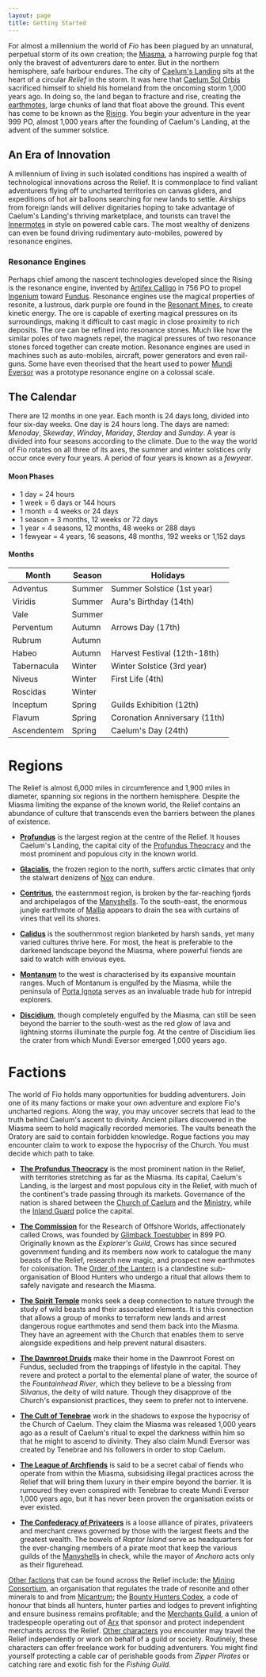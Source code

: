 ```yaml
---
layout: page
title: Getting Started
---
```


For almost a millennium the world of *Fio* has been plagued by an unnatural, perpetual storm of its own creation; the [Miasma](), a harrowing purple fog that only the bravest of adventurers dare to enter. But in the northern hemisphere, safe harbour endures. The city of [Caelum's Landing]() sits at the heart of a circular *Relief* in the storm. It was here that [Caelum Sol Orbis]() sacrificed himself to shield his homeland from the oncoming storm 1,000 years ago. In doing so, the land began to fracture and rise, creating the [earthmotes](), large chunks of land that float above the ground. This event has come to be known as the [Rising](). You begin your adventure in the year 999 PO, almost 1,000 years after the founding of Caelum's Landing, at the advent of the summer solstice.

## An Era of Innovation

A millennium of living in such isolated conditions has inspired a wealth of technological innovations across the Relief. It is commonplace to find valiant adventurers flying off to uncharted territories on canvas gliders, and expeditions of hot air balloons searching for new lands to settle. Airships from foreign lands will deliver dignitaries hoping to take advantage of Caelum's Landing's thriving marketplace, and tourists can travel the [Innermotes]() in style on powered cable cars. The most wealthy of denizens can even be found driving rudimentary auto-mobiles, powered by resonance engines.

### Resonance Engines

Perhaps chief among the nascent technologies developed since the Rising is the resonance engine, invented by [Artifex Calligo]() in 756 PO to propel [Ingenium]() toward [Fundus](). Resonance engines use the magical properties of resonite, a lustrous, dark purple ore found in the [Resonant Mines](), to create kinetic energy. The ore is capable of exerting magical pressures on its surroundings, making it difficult to cast magic in close proximity to rich deposits. The ore can be refined into resonance stones. Much like how the similar poles of two magnets repel, the magical pressures of two resonance stones forced together can create motion. Resonance engines are used in machines such as auto-mobiles, aircraft, power generators and even rail-guns. Some have even theorised that the heart used to power [Mundi Eversor]() was a prototype resonance engine on a colossal scale.

## The Calendar

There are 12 months in one year. Each month is 24 days long, divided into four six-day weeks. One day is 24 hours long. The days are named: *Menoday*, *Skewday*, *Winday*, *Mariday*, *Sterday* and *Sunday*. A year is divided into four seasons according to the climate. Due to the way the world of Fio rotates on all three of its axes, the summer and winter solstices only occur once every four years. A period of four years is known as a *fewyear*. 

#### Moon Phases

- 1 day = 24 hours
- 1 week = 6 days or 144 hours
- 1 month = 4 weeks or 24 days
- 1 season = 3 months, 12 weeks or 72 days
- 1 year = 4 seasons, 12 months, 48 weeks or 288 days
- 1 fewyear = 4 years, 16 seasons, 48 months, 192 weeks or 1,152 days

#### Months

| Month         | Season | Holidays                      |
| ------------- | ------ | ----------------------------- |
| Adventus      | Summer | Summer Solstice (1st year)    |
| Viridis       | Summer | Aura's Birthday (14th)        |
| Vale          | Summer |                               |
| Perventum     | Autumn | Arrows Day (17th)             |
| Rubrum        | Autumn |                               |
| Habeo         | Autumn | Harvest Festival (12th-18th)  |
| Tabernacula   | Winter | Winter Solstice (3rd year)    |
| Niveus        | Winter | First Life (4th)              |
| Roscidas      | Winter |                               |
| Inceptum      | Spring | Guilds Exhibition (12th)      |
| Flavum        | Spring | Coronation Anniversary (11th) |
| Ascendentem   | Spring | Caelum's Day (24th)           |


# Regions

The Relief is almost 6,000 miles in circumference and 1,900 miles in diameter, spanning six regions in the northern hemisphere. Despite the Miasma limiting the expanse of the known world, the Relief contains an abundance of culture that transcends even the barriers between the planes of existence.

- [**Profundus**]() is the largest region at the centre of the Relief. It houses Caelum's Landing, the capital city of the [Profundus Theocracy]() and the most prominent and populous city in the known world.

- [**Glacialis**](), the frozen region to the north, suffers arctic climates that only the stalwart denizens of [Nox]() can endure.

- [**Contritus**](), the easternmost region, is broken by the far-reaching fjords and archipelagos of the [Manyshells](). To the south-east, the enormous jungle earthmote of [Mallia]() appears to drain the sea with curtains of vines that veil its shores.

- [**Calidus**]() is the southernmost region blanketed by harsh sands, yet many varied cultures thrive here. For most, the heat is preferable to the darkened landscape beyond the Miasma, where powerful fiends are said to watch with envious eyes.

- [**Montanum**]() to the west is characterised by its expansive mountain ranges. Much of Montanum is engulfed by the Miasma, while the peninsula of [Porta Ignota]() serves as an invaluable trade hub for intrepid explorers.

- [**Discidium**](), though completely engulfed by the Miasma, can still be seen beyond the barrier to the south-west as the red glow of lava and lightning storms illuminate the purple fog. At the centre of Discidium lies the crater from which Mundi Eversor emerged 1,000 years ago.

# Factions

The world of Fio holds many opportunities for budding adventurers. Join one of its many factions or make your own adventure and explore Fio's uncharted regions. Along the way, you may uncover secrets that lead to the truth behind Caelum's ascent to divinity. Ancient pillars discovered in the Miasma seem to hold magically recorded memories. The vaults beneath the Oratory are said to contain forbidden knowledge. Rogue factions you may encounter claim to work to expose the hypocrisy of the Church. You must decide which path to take.

- [**The Profundus Theocracy**]() is the most prominent nation in the Relief, with territories stretching as far as the Miasma. Its capital, Caelum's Landing, is the largest and most populous city in the Relief, with much of the continent's trade passing through its markets. Governance of the nation is shared between the [Church of Caelum]() and the [Ministry](), while the [Inland Guard]() police the capital.

- [**The Commission**]() for the Research of Offshore Worlds, affectionately called Crows, was founded by [Glimback Toestubber]() in 899 PO. Originally known as the *Explorer's Guild*, Crows has since secured government funding and its members now work to catalogue the many beasts of the Relief, research new magic, and prospect new earthmotes for colonisation. The [Order of the Lantern]() is a clandestine sub-organisation of Blood Hunters who undergo a ritual that allows them to safely navigate and research the Miasma.

- [**The Spirit Temple**]() monks seek a deep connection to nature through the study of wild beasts and their associated elements. It is this connection that allows a group of monks to terraform new lands and arrest dangerous rogue earthmotes and send them back into the Miasma. They have an agreement with the Church that enables them to serve alongside expeditions and help prevent natural disasters.

- [**The Dawnroot Druids**]() make their home in the Dawnroot Forest on Fundus, secluded from the trappings of lifestyle in the capital. They revere and protect a portal to the elemental plane of water, the source of the *Fountainhead River*, which they believe to be a blessing from *Silvanus*, the deity of wild nature. Though they disapprove of the Church's expansionist practices, they seem to prefer not to intervene.

- [**The Cult of Tenebrae**]() work in the shadows to expose the hypocrisy of the Church of Caelum. They claim the Miasma was released 1,000 years ago as a result of Caelum's ritual to expel the darkness within him so that he might to ascend to divinity. They also claim Mundi Eversor was created by Tenebrae and his followers in order to stop Caelum.

- [**The League of Archfiends**]() is said to be a secret cabal of fiends who operate from within the Miasma, subsidising illegal practices across the Relief that will bring them luxury in their empire beyond the barrier. It is rumoured they even conspired with Tenebrae to create Mundi Eversor 1,000 years ago, but it has never been proven the organisation exists or ever existed.

- [**The Confederacy of Privateers**]() is a loose alliance of pirates, privateers and merchant crews governed by those with the largest fleets and the greatest wealth. The bowels of *Raptor Island* serve as headquarters for the ever-changing members of a pirate moot that keep the various guilds of the [Manyshells]() in check, while the mayor of *Anchora* acts only as their figurehead.

[Other factions]() that can be found across the Relief include: the [Mining Consortium](), an organisation that regulates the trade of resonite and other minerals to and from [Micantrum](); the [Bounty Hunters Codex](), a code of honour that binds all hunters, hunter parties and lodges to prevent infighting and ensure business remains profitable; and the [Merchants Guild](), a union of tradespeople operating out of [Arx]() that sponsor and protect independent merchants across the Relief. [Other characters]() you encounter may travel the Relief independently or work on behalf of a guild or society. Routinely, these characters can offer freelance work for budding adventurers. You might find yourself protecting a cable car of perishable goods from *Zipper Pirates* or catching rare and exotic fish for the *Fishing Guild*.
